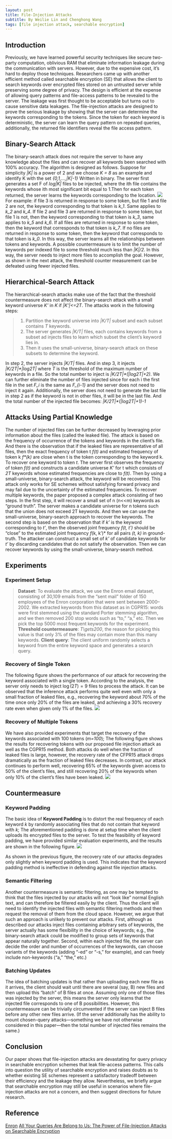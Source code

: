 ```yaml
---
layout: post
title: File-Injection Attacks
subtitle: By Weilie Lin and Chenghong Wang
tags: [file injection attack, searchable encryption]
---
```


## Introduction
Previously, we have learned powerful security techniques like secure two-party computation, oblivious RAM that eliminate information leakage during the communication with servers. However, due to the expensive cost, it’s hard to deploy those techniques. Researchers came up with another efficient method called searchable encryption (SE) that allows the client to search keywords over encrypted files stored on an untrusted server while preserving some degree of privacy. The design is efficient at the expense of allowing query patterns and file-access patterns to be revealed to the server. The leakage was first thought to be acceptable but turns out to cause sensitive data leakages. The file-injection attacks are designed to prove the serious leakage by showing that the server can determine the keywords corresponding to the tokens. Since the token for each keyword is deterministic, the server can learn the query pattern on repeated queries, additionally, the returned file identifiers reveal the file access pattern. 
## Binary-Search Attack
The binary-search attack does not require the server to have any knowledge about the files and can recover all keywords been searched with 100% accuracy. The algorithm is designed as follows. Suppose for simplicity *|K|* is a power of 2 and we choose *K = 8* as an example and identify K with the set *\{0,1,...,|K|-1\}* Written in binary. 
The server first generates a set F of *log|K|* files to be injected, where the ith file contains the keywords whose ith most significant bit equal to 1.Then for each token returned, the server learns the keywords corresponding to the location. 
![](https://i.imgur.com/9EMqhyN.png)
For example: if file 3 is returned in response to some token, but file 1 and file 2 are not, the keyword corresponding to that token is *k_1*. Same applies to *k_2* and *k_4*. If file 2 and file 3 are returned in response to some token, but file 1 is not, then the keyword corresponding to that token is *k_3*, same applies to *k_5* and *k_6*. If all files are returned in response to some token, then the keyword that corresponds to that token is *k_7*. If no files are returned in response to some token, then the keyword that corresponds to that token is *k_0*. In this way, the server learns all the relationships between tokens and keywords. 
A possible countermeasure is to limit the number of keywords per indexed file to some threshold much less than *|K|/2*. In this way, the server needs to inject more files to accomplish the goal. However, as shown in the next attack, the threshold counter measurement can be defeated using fewer injected files.

## Hierarchical-Search Attack 
The hierarchical-search attacks make use of the fact that the threshold countermeasure does not affect the binary-search attack with a small keyword universe *K’* in *K* if *|K’|<=2T*. The attacks work in the following steps:
> 1. Partition the keyword universe into *|K/T|* subset and each subset contains *T* keywords. 
> 2. The server generates *|K/T|* files, each contains keywords from a subset ad injects files to learn which subset the client’s keyword lies in.
> 3. Then it uses the small-universe, binary-search attack on these subsets to determine the keyword.

In step 2, the server injects *|K/T|* files. And in step 3, it injects *|K/2T|\*|log2T|* where *T* is the threshold of the maximum number of keywords in a file. So the total number to inject is *|K/2T|\*(|log2T|+2)*. We can further eliminate the number of files injected since for each i the first file in the set *F_i* is the same as *F_{i-1}* and the server does not need to inject it again. Additionally, the server does not need to generate the last file in step 2 as if the keyword is not in other files, it will be in the last file. And the total number of the injected file becomes: *|K/2T|\*(|log2T|+1)-1*
## Attacks Using Partial Knowledge
The number of injected files can be further decreased by leveraging prior information about the files (called the leaked file). The attack is based on the frequency of occurrence of the tokens and keywords in the client’s file. And there is the observation that if the leaked files are representative of all files, then the exact frequency of token t *f(t)* and estimated frequency of token k *f\*(k)* are close when t is the token corresponding to the keyword k.
To recover one keyword to token *t*. The server first observes the frequency of token *f(t)* and constructs a candidate universe *K’* for t which consists of *2T* keywords whose estimated frequencies are close to *f(t)*. Then by using a small-universe, binary-search attack, the keyword will be recovered. This attack only works for SE schemes without satisfying forward privacy and may fail due to the uncertainty of the estimated frequencies.
To recover multiple keywords, the paper proposed a complex attack consisting of two steps.
In the first step, it will recover a small set of n (n<<m) keywords as “ground truth”. The server makes a candidate universe for n tokens such that the union does not exceed 2T keywords. And then we can use the small-universe, binary-search approach to recover the keywords.
The second step is based on the observation that if *k’* is the keyword corresponding to *t’*, then the observed joint frequency *f(t, t’)* should be “close” to the estimated joint frequency *f*(k, k’)* for all pairs *(t, k)* in ground-truth. The attacker can construct a small set of *k’* of candidate keywords for *t’* by discarding candidates that do not satisfy the observation. Then we can recover keywords by using the small-universe, binary-search method.



## Experiments 
### Experiment Setup
> **Dataset**: To evaluate the attack, we use the Enron email dataset, consisting of 30,109 emails from the “sent mail” folder of 150 employees of the Enron corporation that were sent between 2000–2002. We extracted keywords from this dataset as in CGPR15: words were first stemmed using the standard Porter stemming algorithm, and we then removed 200 stop words such as “to,” “a,” etc. Then we pick the top 5000 most frequent keywords for the experiment.
> **Threshold countermeasure**: *T\gets200*, the reason for picking this value is that only 3% of the files may contain more than this many keywords.
> **Client query**: The client uniform randomly selects a keyword from the entire keyword space and generates a search query.


### Recovery of Single Token
The following figure shows the performance of our attack for recovering the keyword associated with a single token. According to the analysis, the server only needs to inject $\log(2T)=9$ files to process the attack. It can be observed that the inference attack performs quite well even with only a small fraction of leaked files, e.g., recovering the keyword about 70% of the time once only 20% of the files are leaked, and achieving a 30% recovery rate even when given only 1% of the files.
![](https://i.imgur.com/QNc8NOu.png)


### Recovery of Multiple Tokens
We have also provided experiments that target the recovery of the keywords associated with 100 tokens (*m=100*); The following figure shows the results for recovering tokens with our proposed file injection attack as well as the CGPR15 method. Both attacks do well when the fraction of leaked files is large, however, the recovery rate of the CFPR15 attack drops dramatically as the fraction of leaked files decreases. In contrast, our attack continues to perform well, recovering 65% of the keywords given access to 50% of the client’s files, and still recovering 20% of the keywords when only 10% of the client’s files have been leaked.
![](https://i.imgur.com/iW8xaZQ.png)


## Countermeasure
### Keyword Padding
The basic idea of **Keyword Padding** is to distort the real frequency of each keyword *k* by randomly associating files that do not contain that keyword with *k*; The aforementioned padding is done at setup time when the client uploads its encrypted files to the server. To test the feasibility of keyword padding, we have provided similar evaluation experiments, and the results are shown in the following figure.
![](https://i.imgur.com/axLD4ze.png)

 As shown in the previous figure, the recovery rate of our attacks degrades only slightly when keyword padding is used. This indicates that the keyword padding method is ineffective in defending against file injection attacks.


### Semantic Filtering
Another countermeasure is semantic filtering, as one may be tempted to think that the files injected by our attacks will not “look like” normal English text, and can therefore be filtered easily by the client. Thus the client will need to identify the injected files with semantic filtering methods and then request the removal of them from the cloud space. However, we argue that such an approach is unlikely to prevent our attacks. First, although as described our attacks inject files containing arbitrary sets of keywords, the server actually has some flexibility in the choice of keywords; e.g., the binary-search attack could be modified to group sets of keywords that appear naturally together. Second, within each injected file, the server can decide the order and number of occurrences of the keywords, can choose variants of the keywords (adding “-ed” or “-s,” for example), and can freely include non-keywords (“a,” “the,” etc.) 


### Batching Updates
The idea of batching updates is that rather than uploading each new file as it arrives, the client should wait until there are several (say, B) new files and then upload this “batch” of B files at once. Assuming only one of those files was injected by the server, this means the server only learns that the injected file corresponds to one of B possibilities. However, this countermeasure can be trivially circumvented if the server can inject B files before any other new files arrive. (If the server additionally has the ability to mount chosen-query attacks—something we have not otherwise considered in this paper—then the total number of injected files remains the same.) 


## Conclusion

Our paper shows that file-injection attacks are devastating for query privacy in searchable encryption schemes that leak file-access patterns. This calls into question the utility of searchable encryption and raises doubts as to whether existing SE schemes represent a satisfactory tradeoff between their efficiency and the leakage they allow. Nevertheless, we briefly argue that searchable encryption may still be useful in scenarios where file-injection attacks are not a concern, and then suggest directions for future research.


## Reference
[Enron](https://www.cs.cmu.edu/~enron/)
[All Your Queries Are Belong to Us: The Power of File-Injection Attacks on Searchable Encryption](https://eprint.iacr.org/2016/172.pdf)
